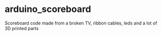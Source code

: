 # arduino_scoreboard
Scoreboard code made from a broken TV, ribbon cables, leds and a lot of 3D printed parts
